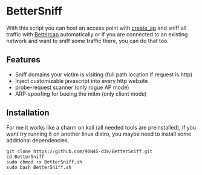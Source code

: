 # BetterSniff
With this script you can host an access point with [create_ap](https://github.com/oblique/create_ap) and sniff all traffic with [Bettercap](https://www.bettercap.org/) automatically
or if you are connected to an existing network and want to sniff some traffic there, you can do that too.

## Features
- Sniff domains your victim is visiting (full path location if request is http)
- Inject customizable javascript into every http website
- probe-request scanner (only rogue AP mode)
- ARP-spoofing for beeing the mitm (only client mode)

## Installation
For me it works like a charm on kali (all needed tools are preinstalled), if you want try running it on another linux distro, you maybe need to install some additional dependencies.
```
git clone https://github.com/90N45-d3v/BetterSniff.git
cd BetterSniff
sudo chmod +x BetterSniff.sh
sudo bash BetterSniff.sh
```
